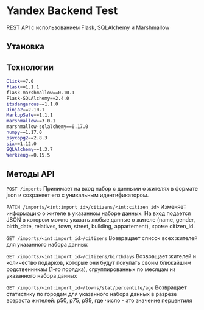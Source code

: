 # Yandex Backend Test
REST API с использованием Flask, SQLAlchemy и Marshmallow

## Утановка

## Технологии
```bash
Click==7.0
Flask==1.1.1
flask-marshmallow==0.10.1
Flask-SQLAlchemy==2.4.0
itsdangerous==1.1.0
Jinja2==2.10.1
MarkupSafe==1.1.1
marshmallow==3.0.1
marshmallow-sqlalchemy==0.17.0
numpy==1.17.0
psycopg2==2.8.3
six==1.12.0
SQLAlchemy==1.3.7
Werkzeug==0.15.5
```
 
## Методы API

```POST /imports``` Принимает на вход набор с данными о жителях в формате json и сохраняет его с уникальным идентификатором.

```PATCH /imports/<int:import_id>/citizens/<int:citizen_id>``` Изменяет информацию о жителе в указанном наборе данных. На вход подается JSON в котором можно указать любые данные о жителе (name, gender, birth_date, relatives, town, street, building, appartement), кроме citizen_id.

```GET /imports/<int:import_id>/citizens``` Возвращает список всех жителей для указанного набора данных

```GET /imports/<int:import_id>/citizens/birthdays``` Возвращает жителей и количество подарков, которые они будут покупать своим ближайшим родственникам (1-го порядка), сгруппированных по месяцам из указанного набора данных

```GET /imports/<int:import_id>/towns/stat/percentile/age``` Возвращает статистику по городам для указанного набора данных в разрезе возраста жителей: p50, p75, p99, где число - это значение перцентиля
